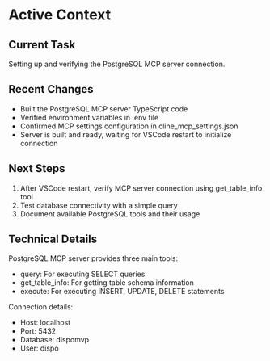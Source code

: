 # Active Context

## Current Task
Setting up and verifying the PostgreSQL MCP server connection.

## Recent Changes
- Built the PostgreSQL MCP server TypeScript code
- Verified environment variables in .env file
- Confirmed MCP settings configuration in cline_mcp_settings.json
- Server is built and ready, waiting for VSCode restart to initialize connection

## Next Steps
1. After VSCode restart, verify MCP server connection using get_table_info tool
2. Test database connectivity with a simple query
3. Document available PostgreSQL tools and their usage

## Technical Details
PostgreSQL MCP server provides three main tools:
- query: For executing SELECT queries
- get_table_info: For getting table schema information
- execute: For executing INSERT, UPDATE, DELETE statements

Connection details:
- Host: localhost
- Port: 5432
- Database: dispomvp
- User: dispo
